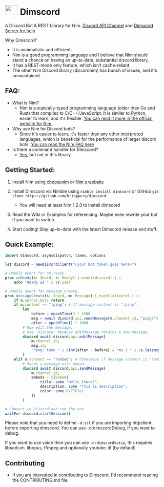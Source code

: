 # <img src="assets/dimscord.png" width="42px" height="32px"/>  Dimscord
A Discord Bot & REST Library for Nim. [Discord API Channel](https://discord.gg/7jgdC9E) and [Dimscord Server for help](https://discord.gg/dimscord)

Why Dimscord?
 * It is minimalistic and efficient. 
 * Nim is a good programming language and I believe that Nim should stand a chance on having an up-to-date, substantial discord library.
 * It has a REST-mode only feature, which isn't cache-reliant.
 * The other Nim Discord library (discordnim) has bunch of issues, and it's unmaintained.
 
 ## FAQ:
 * What is Nim?
   * Nim is a statically-typed programming language (older than Go and Rust) that compiles to C/C++/JavaScript.
   It is similar to Python, easier to learn, and it's flexible. [You can read it more in the official website for Nim.](https://nim-lang.org)
 * Why use Nim for Discord bots?
   * Since it's easier to learn, it's faster than any other interpreted languages,
    which is beneficial for the performance of larger discord bots.
    [You can read the Nim FAQ here](https://nim-lang.org/faq.html)
 * Is there a command handler for Dimscord?
   * [Yes](https://github.com/ire4ever1190/dimscmd), but not in this library.

## Getting Started:
1. Install Nim using [choosenim](https://github.com/dom96/choosenim) or [Nim's website](https://nim-lang.org/install.html)

2. Install Dimscord via Nimble using `nimble install dimscord` or GitHub `git clone https://github.com/krisppurg/dimscord`
   * You will need at least Nim 1.2.0 to install dimscord
 
3. Read the Wiki or Examples for referencing. Maybe even rewrite your bot if you want to switch.
 
4. Start coding! Stay up-to-date with the latest Dimscord release and stuff.

## Quick Example:
```nim
import dimscord, asyncdispatch, times, options

let discord = newDiscordClient("<your bot token goes here>")

# Handle event for on_ready.
proc onReady(s: Shard, r: Ready) {.event(discord).} =
    echo "Ready as " & $r.user

# Handle event for message_create.
proc messageCreate(s: Shard, m: Message) {.event(discord).} =
    if m.author.bot: return
    if m.content == "!ping": # If message content is "!ping".
        let
            before = epochTime() * 1000
            msg = await discord.api.sendMessage(m.channel_id, "ping?")
            after = epochTime() * 1000
        # Now edit the message.
        # Use 'discard' because editMessage returns a new message.
        discard await discord.api.editMessage(
            m.channel_id,
            msg.id, 
            "Pong! took " & $int(after - before) & "ms | " & $s.latency() & "ms."
        )
    elif m.content == "!embed": # Otherwise if message content is "!embed".
        # Sends a message with embed.
        discard await discord.api.sendMessage(
            m.channel_id,
            embeds = @[Embed(
                title: some "Hello there!", 
                description: some "This is description",
                color: some 0x7789ec
            )]
        )

# Connect to Discord and run the bot.
waitFor discord.startSession()
```
Please note that you need to define `-d:ssl` if you are importing httpclient before importing dimscord.
You can use -d:dimscordDebug, if you want to debug.

If you want to use voice then you can use `-d:dimscordVoice`, this requires libsodium, libopus, ffmpeg and optionally youtube-dl (by default)

## Contributing
* If you are interested in contributing to Dimscord, I'd recommend reading the CONTRIBUTING.md file.
